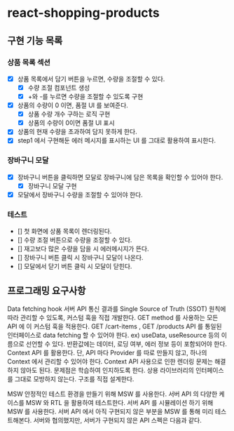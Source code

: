 # react-shopping-products

## 구현 기능 목록

### 상품 목록 섹션

- [x] 상품 목록에서 담기 버튼을 누르면, 수량을 조절할 수 있다.
  - [x] 수량 조절 컴포넌트 생성
  - [x] +와 -를 누르면 수량을 조절할 수 있도록 구현
- [x] 상품의 수량이 0 이면, 품절 UI 를 보여준다.
  - [x] 상품 수량 개수 구하는 로직 구현
  - [x] 상품의 수량이 0이면 품절 UI 표시
- [x] 상품의 현재 수량을 초과하여 담지 못하게 한다.
- [x] step1 에서 구현해둔 에러 메시지를 표시하는 UI 를 그대로 활용하여 표시한다.

### 장바구니 모달

- [x] 장바구니 버튼을 클릭하면 모달로 장바구니에 담은 목록을 확인할 수 있어야 한다.
  - [x] 장바구니 모달 구현
- [x] 모달에서 장바구니 수량을 조절할 수 있어야 한다.

### 테스트

- [] 첫 화면에 상품 목록이 렌더링된다.
- [] 수량 조절 버튼으로 수량을 조절할 수 있다.
- [] 재고보다 많은 수량을 담을 시 에러메시지가 뜬다.
- [] 장바구니 버튼 클릭 시 장바구니 모달이 나온다.
- [] 모달에서 닫기 버튼 클릭 시 모달이 닫힌다.

## 프로그래밍 요구사항

Data fetching hook
서버 API 통신 결과를 Single Source of Truth (SSOT) 원칙에 따라 관리할 수 있도록, 커스텀 훅을 직접 개발한다.
GET method 를 사용하는 모든 API 에 이 커스텀 훅을 적용한다.
GET /cart-items , GET /products API 를 통일된 인터페이스로 data fetching 할 수 있어야 한다.
ex) useData, useResource 등의 이름으로 선언할 수 있다.
반환값에는 데이터, 로딩 여부, 에러 정보 등이 포함되어야 한다.
Context API 를 활용한다. 단, API 마다 Provider 를 따로 만들지 않고, 하나의 Context 에서 관리할 수 있어야 한다.
Context API 사용으로 인한 렌더링 문제는 해결하지 않아도 된다. 문제점은 학습하여 인지하도록 한다.
상용 라이브러리의 인터페이스를 그대로 모방하지 않는다. 구조를 직접 설계한다.

MSW
안정적인 테스트 환경을 만들기 위해 MSW 를 사용한다.
서버 API 의 다양한 케이스를 MSW 와 RTL 을 활용하여 테스트한다.
서버 API 를 시뮬레이션 하기 위해 MSW 를 사용한다.
서버 API 에서 아직 구현되지 않은 부분을 MSW 를 통해 미리 테스트해본다. 서버와 협의했지만, 서버가 구현되지 않은 API 스펙은 다음과 같다.
